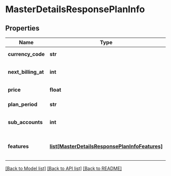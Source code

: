# MasterDetailsResponsePlanInfo

## Properties
Name | Type | Description | Notes
------------ | ------------- | ------------- | -------------
**currency_code** | **str** | Plan currency | [optional] 
**next_billing_at** | **int** | Timestamp of next billing date | [optional] 
**price** | **float** | Plan amount | [optional] 
**plan_period** | **str** | Plan period type | [optional] 
**sub_accounts** | **int** | Number of sub-accounts | [optional] 
**features** | [**list[MasterDetailsResponsePlanInfoFeatures]**](MasterDetailsResponsePlanInfoFeatures.md) | List of provided features in the plan | [optional] 

[[Back to Model list]](../README.md#documentation-for-models) [[Back to API list]](../README.md#documentation-for-api-endpoints) [[Back to README]](../README.md)


